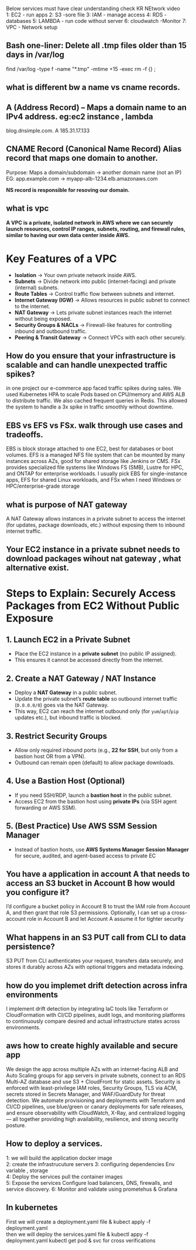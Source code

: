 Below services must have clear understanding check KR NEtwork video   
1: EC2  - run apps   2: S3 -sore file    3: IAM - manage access   4: RDS  - databases    5: LAMBDA - run code without server   6: cloudwatch  -Monitor     7: VPC - Network setup  

## Bash one-liner: Delete all .tmp files older than 15 days in /var/log

find /var/log -type f -name "*.tmp" -mtime +15 -exec rm -f {} \;

## what is different bw a name vs cname records.

## A (Address Record) – Maps a domain name to an IPv4 address. eg:ec2 instance , lambda

blog.dnsimple.com.     A        185.31.17.133

## CNAME Record (Canonical Name Record) Alias record that maps one domain to another.

Purpose: Maps a domain/subdomain → another domain name (not an IP)   EG:  app.example.com → myapp-alb-1234.elb.amazonaws.com

**NS record is responsible for resoving our domain.**  

## what is vpc

**A VPC is a private, isolated network in AWS where we can securely launch resources, control IP ranges, subnets, routing, and firewall rules, similar to having our own data center inside AWS.**

# Key Features of a VPC

- **Isolation** → Your own private network inside AWS.  
- **Subnets** → Divide network into public (internet-facing) and private (internal) subnets.  
- **Route Tables** → Control traffic flow between subnets and internet.  
- **Internet Gateway (IGW)** → Allows resources in public subnet to connect to the internet.  
- **NAT Gateway** → Lets private subnet instances reach the internet without being exposed.  
- **Security Groups & NACLs** → Firewall-like features for controlling inbound and outbound traffic.  
- **Peering & Transit Gateway** → Connect VPCs with each other securely.  


## How do you ensure that your infrastructure is scalable and can handle unexpected traffic spikes?

in one project our e-commerce app faced traffic spikes during sales. We used Kubernetes HPA to scale Pods based on CPU/memory and AWS ALB to distribute traffic. We also cached frequent queries in Redis. This allowed the system to handle a 3x spike in traffic smoothly without downtime.

## EBS vs EFS vs FSx. walk through use cases and tradeoffs.

EBS is block storage attached to one EC2, best for databases or boot volumes. EFS is a managed NFS file system that can be mounted by many instances across AZs, good for shared storage like Jenkins or CMS. FSx provides specialized file systems like Windows FS (SMB), Lustre for HPC, and ONTAP for enterprise workloads. I usually pick EBS for single-instance apps, EFS for shared Linux workloads, and FSx when I need Windows or HPC/enterprise-grade storage

## what is purpose of NAT gateway
A NAT Gateway allows instances in a private subnet to access the internet (for updates, package downloads, etc.) without exposing them to inbound internet traffic.  

## Your EC2 instance in a private subnet needs to download packages wihout nat gateway , what alternative exist.

# Steps to Explain: Securely Access Packages from EC2 Without Public Exposure

## 1. Launch EC2 in a Private Subnet
- Place the EC2 instance in a **private subnet** (no public IP assigned).  
- This ensures it cannot be accessed directly from the internet.  

## 2. Create a NAT Gateway / NAT Instance
- Deploy a **NAT Gateway** in a public subnet.  
- Update the private subnet’s **route table** so outbound internet traffic (`0.0.0.0/0`) goes via the NAT Gateway.  
- This way, EC2 can reach the internet outbound only (for `yum`/`apt`/`pip` updates etc.), but inbound traffic is blocked.  

## 3. Restrict Security Groups
- Allow only required inbound ports (e.g., **22 for SSH**, but only from a bastion host OR from a VPN).  
- Outbound can remain open (default) to allow package downloads.  

## 4. Use a Bastion Host (Optional)
- If you need SSH/RDP, launch a **bastion host** in the public subnet.  
- Access EC2 from the bastion host using **private IPs** (via SSH agent forwarding or AWS SSM).  

## 5. (Best Practice) Use AWS SSM Session Manager
- Instead of bastion hosts, use **AWS Systems Manager Session Manager** for secure, audited, and agent-based access to private EC


## You have a application in account A that needs to access an S3 bucket in Account B how would you configure it?

I’d configure a bucket policy in Account B to trust the IAM role from Account A, and then grant that role S3 permissions. Optionally,
I can set up a cross-account role in Account B and let Account A assume it for tighter security

## What happens in an S3 PUT call from CLI to data persistence?

S3 PUT from CLI authenticates your request, transfers data securely, and stores it durably across AZs with optional triggers and metadata indexing.

## how do you implemet drift detection across infra environments  

I implement drift detection by integrating IaC tools like Terraform or CloudFormation with CI/CD pipelines, audit logs, and monitoring platforms to continuously compare desired and actual infrastructure states across environments.

## aws how to create highly available and secure app

We design the app across multiple AZs with an internet-facing ALB and Auto Scaling groups for app servers in private subnets, connect to an RDS Multi-AZ database and use S3 + CloudFront for static assets. Security is enforced with least-privilege IAM roles, Security Groups, TLS via ACM, secrets stored in Secrets Manager, and WAF/GuardDuty for threat detection. We automate provisioning and deployments with Terraform and CI/CD pipelines, use blue/green or canary deployments for safe releases, and ensure observability with CloudWatch, X-Ray, and centralized logging — all together providing high availability, resilience, and strong security posture.

## How to deploy a services.

1: we will build the application docker image  
2: create the infrastrucuture servers 
3: configuring dependencies  Env variable , storage  
4: Deploy the services pull the container images  
5: Expose the services Configure load balancers, DNS, firewalls, and service discovery. 
6: Monitor and validate using prometehus & Grafana  
## In kubernetes 
First we will create a deployment.yaml file & kubect apply -f deployment.yaml  
then we will deploy the services.yaml file & kubectl appy -f deployment.yaml 
kubectl get pod & svc for cross verifications  


